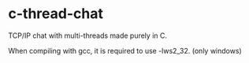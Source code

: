 # c-thread-chat
TCP/IP chat with multi-threads made purely in C. 

When compiling with gcc, it is required to use -lws2_32.
(only windows)
